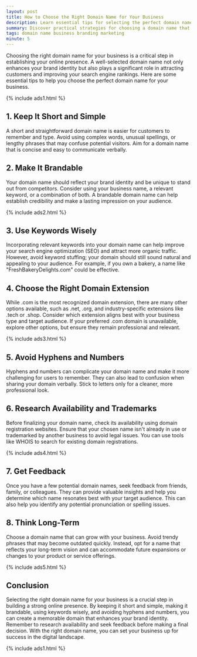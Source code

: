 ```yaml
---
layout: post
title: How to Choose the Right Domain Name for Your Business
description: Learn essential tips for selecting the perfect domain name that reflects your business identity and enhances online presence.
summary: Discover practical strategies for choosing a domain name that resonates with your brand and is effective for online marketing.
tags: domain name business branding marketing
minute: 5
---
```


Choosing the right domain name for your business is a critical step in establishing your online presence. A well-selected domain name not only enhances your brand identity but also plays a significant role in attracting customers and improving your search engine rankings. Here are some essential tips to help you choose the perfect domain name for your business.

{% include ads1.html %}

## 1. Keep It Short and Simple
A short and straightforward domain name is easier for customers to remember and type. Avoid using complex words, unusual spellings, or lengthy phrases that may confuse potential visitors. Aim for a domain name that is concise and easy to communicate verbally.

## 2. Make It Brandable
Your domain name should reflect your brand identity and be unique to stand out from competitors. Consider using your business name, a relevant keyword, or a combination of both. A brandable domain name can help establish credibility and make a lasting impression on your audience.

{% include ads2.html %}

## 3. Use Keywords Wisely
Incorporating relevant keywords into your domain name can help improve your search engine optimization (SEO) and attract more organic traffic. However, avoid keyword stuffing; your domain should still sound natural and appealing to your audience. For example, if you own a bakery, a name like "FreshBakeryDelights.com" could be effective.

## 4. Choose the Right Domain Extension
While .com is the most recognized domain extension, there are many other options available, such as .net, .org, and industry-specific extensions like .tech or .shop. Consider which extension aligns best with your business type and target audience. If your preferred .com domain is unavailable, explore other options, but ensure they remain professional and relevant.

{% include ads3.html %}

## 5. Avoid Hyphens and Numbers
Hyphens and numbers can complicate your domain name and make it more challenging for users to remember. They can also lead to confusion when sharing your domain verbally. Stick to letters only for a cleaner, more professional look.

## 6. Research Availability and Trademarks
Before finalizing your domain name, check its availability using domain registration websites. Ensure that your chosen name isn't already in use or trademarked by another business to avoid legal issues. You can use tools like WHOIS to search for existing domain registrations.

{% include ads4.html %}

## 7. Get Feedback
Once you have a few potential domain names, seek feedback from friends, family, or colleagues. They can provide valuable insights and help you determine which name resonates best with your target audience. This can also help you identify any potential pronunciation or spelling issues.

## 8. Think Long-Term
Choose a domain name that can grow with your business. Avoid trendy phrases that may become outdated quickly. Instead, opt for a name that reflects your long-term vision and can accommodate future expansions or changes to your product or service offerings.

{% include ads5.html %}

## Conclusion
Selecting the right domain name for your business is a crucial step in building a strong online presence. By keeping it short and simple, making it brandable, using keywords wisely, and avoiding hyphens and numbers, you can create a memorable domain that enhances your brand identity. Remember to research availability and seek feedback before making a final decision. With the right domain name, you can set your business up for success in the digital landscape.

{% include ads1.html %}
